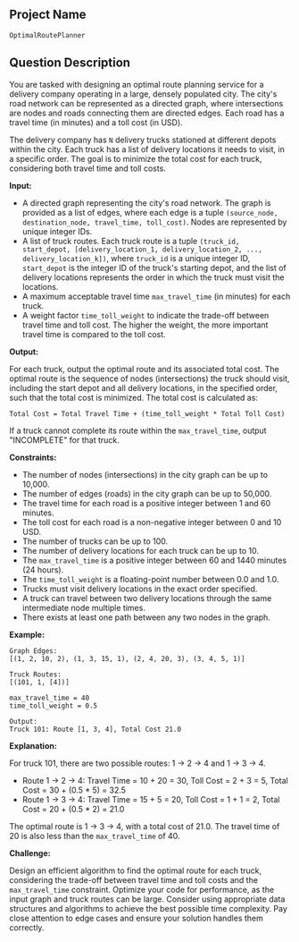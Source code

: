 ## Project Name

`OptimalRoutePlanner`

## Question Description

You are tasked with designing an optimal route planning service for a delivery company operating in a large, densely populated city. The city's road network can be represented as a directed graph, where intersections are nodes and roads connecting them are directed edges. Each road has a travel time (in minutes) and a toll cost (in USD).

The delivery company has `N` delivery trucks stationed at different depots within the city. Each truck has a list of delivery locations it needs to visit, in a specific order. The goal is to minimize the total cost for each truck, considering both travel time and toll costs.

**Input:**

*   A directed graph representing the city's road network. The graph is provided as a list of edges, where each edge is a tuple `(source_node, destination_node, travel_time, toll_cost)`. Nodes are represented by unique integer IDs.
*   A list of truck routes. Each truck route is a tuple `(truck_id, start_depot, [delivery_location_1, delivery_location_2, ..., delivery_location_k])`, where `truck_id` is a unique integer ID, `start_depot` is the integer ID of the truck's starting depot, and the list of delivery locations represents the order in which the truck must visit the locations.
*   A maximum acceptable travel time `max_travel_time` (in minutes) for each truck.
*   A weight factor `time_toll_weight` to indicate the trade-off between travel time and toll cost. The higher the weight, the more important travel time is compared to the toll cost.

**Output:**

For each truck, output the optimal route and its associated total cost. The optimal route is the sequence of nodes (intersections) the truck should visit, including the start depot and all delivery locations, in the specified order, such that the total cost is minimized. The total cost is calculated as:

`Total Cost = Total Travel Time + (time_toll_weight * Total Toll Cost)`

If a truck cannot complete its route within the `max_travel_time`, output "INCOMPLETE" for that truck.

**Constraints:**

*   The number of nodes (intersections) in the city graph can be up to 10,000.
*   The number of edges (roads) in the city graph can be up to 50,000.
*   The travel time for each road is a positive integer between 1 and 60 minutes.
*   The toll cost for each road is a non-negative integer between 0 and 10 USD.
*   The number of trucks can be up to 100.
*   The number of delivery locations for each truck can be up to 10.
*   The `max_travel_time` is a positive integer between 60 and 1440 minutes (24 hours).
*   The `time_toll_weight` is a floating-point number between 0.0 and 1.0.
*   Trucks must visit delivery locations in the exact order specified.
*   A truck can travel between two delivery locations through the same intermediate node multiple times.
*   There exists at least one path between any two nodes in the graph.

**Example:**

```
Graph Edges:
[(1, 2, 10, 2), (1, 3, 15, 1), (2, 4, 20, 3), (3, 4, 5, 1)]

Truck Routes:
[(101, 1, [4])]

max_travel_time = 40
time_toll_weight = 0.5

Output:
Truck 101: Route [1, 3, 4], Total Cost 21.0
```

**Explanation:**

For truck 101, there are two possible routes: 1 -> 2 -> 4 and 1 -> 3 -> 4.

*   Route 1 -> 2 -> 4: Travel Time = 10 + 20 = 30, Toll Cost = 2 + 3 = 5, Total Cost = 30 + (0.5 \* 5) = 32.5
*   Route 1 -> 3 -> 4: Travel Time = 15 + 5 = 20, Toll Cost = 1 + 1 = 2, Total Cost = 20 + (0.5 \* 2) = 21.0

The optimal route is 1 -> 3 -> 4, with a total cost of 21.0. The travel time of 20 is also less than the `max_travel_time` of 40.

**Challenge:**

Design an efficient algorithm to find the optimal route for each truck, considering the trade-off between travel time and toll costs and the `max_travel_time` constraint. Optimize your code for performance, as the input graph and truck routes can be large. Consider using appropriate data structures and algorithms to achieve the best possible time complexity. Pay close attention to edge cases and ensure your solution handles them correctly.
